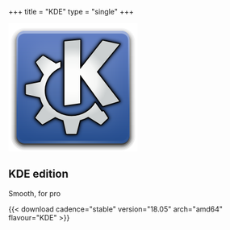 +++
title = "KDE"
type = "single"
+++

[![KDE logo](/img/kde-logo.png)](http://dl.sabayon.org/stable/Sabayon_Linux_18.05_amd64_KDE.iso)

## KDE edition

Smooth, for pro

{{< download cadence="stable" version="18.05" arch="amd64" flavour="KDE" >}}
